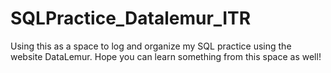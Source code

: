 # SQLPractice_Datalemur_ITR
Using this as a space to log and organize my SQL practice using the website DataLemur. Hope you can learn something from this space as well!
